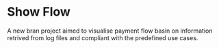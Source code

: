 # Show Flow
A new bran project aimed to visualise payment flow basin on information retrived from log files and compliant with the predefined use cases.
